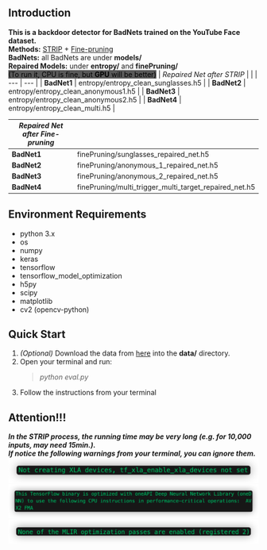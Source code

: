 ## Introduction
**This is a backdoor detector for BadNets trained on the YouTube Face dataset.**  
**Methods:** [STRIP](https://arxiv.org/abs/1902.06531) + [Fine-pruning](https://arxiv.org/abs/1805.12185)  
**BadNets:** all BadNets are under **models/**   
**Repaired Models:** under **entropy/** and **finePruning/**  
<mark style="background-color: #595959">(To run it, CPU is fine, but **GPU** will be better)</mark> 
| *Repaired Net after STRIP* | |
| --- | --- |
| **BadNet1** | entropy/entropy_clean_sunglasses.h5 |
| **BadNet2** | entropy/entropy_clean_anonymous1.h5 |
| **BadNet3** | entropy/entropy_clean_anonymous2.h5 |
| **BadNet4** | entropy/entropy_clean_multi.h5 |

| *Repaired Net after Fine-pruning* | |
| --- | --- |
| **BadNet1** | finePruning/sunglasses_repaired_net.h5 |
| **BadNet2** | finePruning/anonymous_1_repaired_net.h5 |
| **BadNet3** | finePruning/anonymous_2_repaired_net.h5 |
| **BadNet4** | finePruning/multi_trigger_multi_target_repaired_net.h5 |

## Environment Requirements
 - python 3.x
 - os
 - numpy
 - keras
 - tensorflow
 - tensorflow_model_optimization
 - h5py
 - scipy
 - matplotlib
 - cv2 (opencv-python)
## Quick Start
1. _(Optional)_ Download the data from [here](https://drive.google.com/drive/folders/1FhMDxD4cezVNk7BhRVSbhdkRwXUTI7oK) into the **data/** directory.
2. Open your terminal and run:  
    > *python eval.py*
3. Follow the instructions from your terminal

## **Attention!!!**
***In the STRIP process, the running time may be very long (e.g. for 10,000 inputs, may need 15min.).***  
***If notice the following warnings from your terminal, you can ignore them.***  
![](resources/warning1.png)
![](resources/warning2.png)
![](resources/warning3.png)
